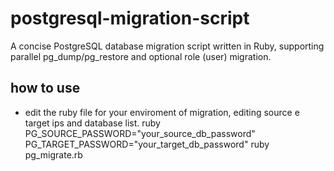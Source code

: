 # postgresql-migration-script
A concise PostgreSQL database migration script written in Ruby, supporting parallel pg_dump/pg_restore and optional role (user) migration.
## how to use
* edit the ruby file for your enviroment of migration, editing source e target ips and database list.
ruby PG_SOURCE_PASSWORD="your_source_db_password" PG_TARGET_PASSWORD="your_target_db_password" ruby pg_migrate.rb

